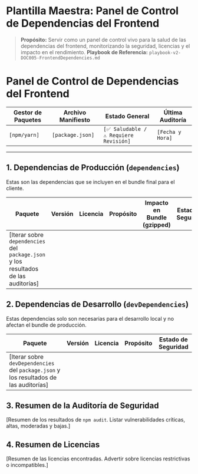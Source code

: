 # Plantilla Maestra: Panel de Control de Dependencias del Frontend

> **Propósito:** Servir como un panel de control vivo para la salud de las dependencias del frontend, monitorizando la seguridad, licencias y el impacto en el rendimiento.
> **Playbook de Referencia:** `playbook-v2-DOC005-FrontendDependencies.md`

<!-- 
  INSTRUCCIONES PARA LA IA (Frontend Health Agent):
  - Tu misión es ejecutar una serie de auditorías y poblar esta plantilla para generar un informe de estado.
  - Este documento debe ser la única fuente de verdad sobre la salud de la cadena de suministro de software del frontend.
-->

# Panel de Control de Dependencias del Frontend

| Gestor de Paquetes | Archivo Manifiesto | Estado General | Última Auditoría |
| --- | --- | --- | --- |
| `[npm/yarn]` | `[package.json]` | `[✅ Saludable / ⚠️ Requiere Revisión]` | `[Fecha y Hora]` |

---

## 1. Dependencias de Producción (`dependencies`)

Estas son las dependencias que se incluyen en el bundle final para el cliente.

| Paquete | Versión | Licencia | Propósito | Impacto en Bundle (gzipped) | Estado de Seguridad |
| --- | --- | --- | --- | --- | --- |
| [Iterar sobre `dependencies` del `package.json` y los resultados de las auditorías] | | | | | |

## 2. Dependencias de Desarrollo (`devDependencies`)

Estas dependencias solo son necesarias para el desarrollo local y no afectan el bundle de producción.

| Paquete | Versión | Licencia | Propósito | Estado de Seguridad |
| --- | --- | --- | --- | --- |
| [Iterar sobre `devDependencies` del `package.json` y los resultados de las auditorías] | | | | |

## 3. Resumen de la Auditoría de Seguridad

[Resumen de los resultados de `npm audit`. Listar vulnerabilidades críticas, altas, moderadas y bajas.]

## 4. Resumen de Licencias

[Resumen de las licencias encontradas. Advertir sobre licencias restrictivas o incompatibles.]